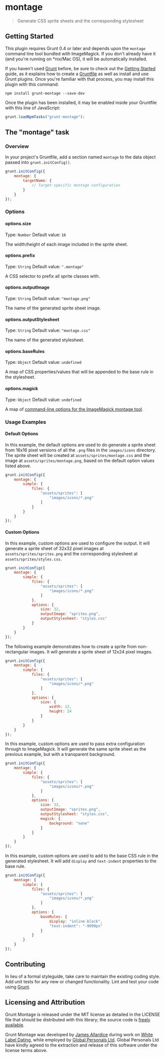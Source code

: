 # montage

> Generate CSS sprite sheets and the corresponding stylesheet

## Getting Started
This plugin requires Grunt 0.4 or later and depends upon the `montage` command line tool bundled with ImageMagick. If you don't already have it (and you're running on *nix/Mac OS), it will be automatically installed.

If you haven't used [Grunt](http://gruntjs.com/) before, be sure to check out the [Getting Started](http://gruntjs.com/getting-started) guide, as it explains how to create a [Gruntfile](http://gruntjs.com/sample-gruntfile) as well as install and use Grunt plugins. Once you're familiar with that process, you may install this plugin with this command:

```shell
npm install grunt-montage --save-dev
```

Once the plugin has been installed, it may be enabled inside your Gruntfile with this line of JavaScript:

```js
grunt.loadNpmTasks("grunt-montage");
```

## The "montage" task

### Overview
In your project's Gruntfile, add a section named `montage` to the data object passed into `grunt.initConfig()`.

```js
grunt.initConfig({
    montage: {
        targetName: {
            // Target-specific montage configuration
        }
    }
});
```

### Options

#### options.size
Type: `Number`
Default value: `16`

The width/height of each image included in the sprite sheet.

#### options.prefix
Type: `String`
Default value: `".montage"`

A CSS selector to prefix all sprite classes with.

#### options.outputImage
Type: `String`
Default value: `"montage.png"`

The name of the generated sprite sheet image.

#### options.outputStylesheet
Type: `String`
Default value: `"montage.css"`

The name of the generated stylesheet.

#### options.baseRules
Type: `Object`
Default value: `undefined`

A map of CSS properties/values that will be appended to the base rule in the stylesheet.

#### options.magick
Type: `Object`
Default value: `undefined`

A map of [command-line options for the ImageMagick montage tool](http://www.imagemagick.org/script/montage.php).

### Usage Examples

#### Default Options
In this example, the default options are used to do generate a sprite sheet from 16x16 pixel versions of all the `.png` files in the `images/icons` directory. The sprite sheet will be created at `assets/sprites/montage.css` and the image at `assets/sprites/montage.png`, based on the default option values listed above.

```js
grunt.initConfig({
    montage: {
        simple: {
            files: {
                "assets/sprites": [
                    "images/icons/*.png"
                ]
            }
        }
    }
});
```

#### Custom Options
In this example, custom options are used to configure the output. It will generate a sprite sheet of 32x32 pixel images at `assets/sprites/sprites.png` and the corresponding stylesheet at `assets/sprites/styles.css`.

```js
grunt.initConfig({
    montage: {
        simple: {
            files: {
                "assets/sprites": [
                    "images/icons/*.png"
                ]
            },
            options: {
                size: 32,
                outputImage: "sprites.png",
                outputStylesheet: "styles.css"
            }
        }
    }
});
```

The following example demonstrates how to create a sprite from non-rectangular images. It will generate a sprite sheet of 12x24 pixel images.
```js
grunt.initConfig({
    montage: {
        simple: {
            files: {
                "assets/sprites": [
                    "images/icons/*.png"
                ]
            },
            options: {
                size: {
                    width: 12,
                    height: 24
                }
            }
        }
    }
});
```

In this example, custom options are used to pass extra configuration through to ImageMagick. It will generate the same sprite sheet as the previous example, but with a transparent background.

```js
grunt.initConfig({
    montage: {
        simple: {
            files: {
                "assets/sprites": [
                    "images/icons/*.png"
                ]
            },
            options: {
                size: 32,
                outputImage: "sprites.png",
                outputStylesheet: "styles.css",
                magick: {
                    background: "none"
                }
            }
        }
    }
});
```

In this example, custom options are used to add to the base CSS rule in the generated stylesheet. It will add `display` and `text-indent` properties to the base rule.

```js
grunt.initConfig({
    montage: {
        simple: {
            files: {
                "assets/sprites": [
                    "images/icons/*.png"
                ]
            },
            options: {
                baseRules: {
                    display: "inline-block",
                    "text-indent": "-9999px"
                }
            }
        }
    }
});
```

## Contributing
In lieu of a formal styleguide, take care to maintain the existing coding style. Add unit tests for any new or changed functionality. Lint and test your code using [Grunt](http://gruntjs.com/).

## Licensing and Attribution
Grunt Montage is released under the MIT license as detailed in the LICENSE file that should be distributed with this library; the source code is [freely available](http://github.com/globaldev/grunt-montage).

Grunt Montage was developed by [James Allardice](http://jamesallardice.com) during work on [White Label Dating](http://www.whitelabeldating.com/), while employed by [Global Personals Ltd](http://www.globalpersonals.co.uk).  Global Personals Ltd have kindly agreed to the extraction and release of this software under the license terms above.
